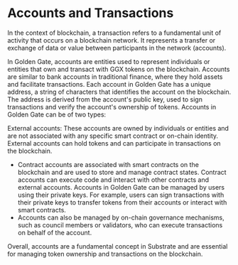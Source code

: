 # Accounts and Transactions

In the context of blockchain, a transaction refers to a fundamental unit of activity that occurs on a blockchain network. It represents a transfer or exchange of data or value between participants in the network (accounts).

In Golden Gate, accounts are entities used to represent individuals or entities that own and transact with GGX tokens on the blockchain. Accounts are similar to bank accounts in traditional finance, where they hold assets and facilitate transactions. Each account in Golden Gate has a unique address, a string of characters that identifies the account on the blockchain. The address is derived from the account's public key, used to sign transactions and verify the account's ownership of tokens. Accounts in Golden Gate can be of two types:

External accounts: These accounts are owned by individuals or entities and are not associated with any specific smart contract or on-chain identity. External accounts can hold tokens and can participate in transactions on the blockchain.

* Contract accounts are associated with smart contracts on the blockchain and are used to store and manage contract states. Contract accounts can execute code and interact with other contracts and external accounts. Accounts in Golden Gate can be managed by users using their private keys. For example, users can sign transactions with their private keys to transfer tokens from their accounts or interact with smart contracts.
* Accounts can also be managed by on-chain governance mechanisms, such as council members or validators, who can execute transactions on behalf of the account.

Overall, accounts are a fundamental concept in Substrate and are essential for managing token ownership and transactions on the blockchain.

